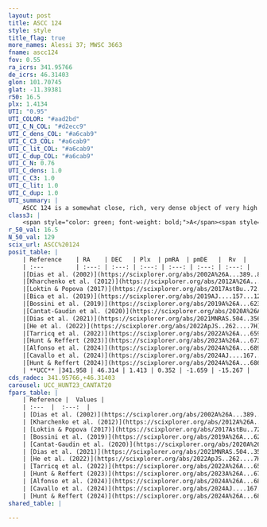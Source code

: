 ```yaml
---
layout: post
title: ASCC 124
style: style
title_flag: true
more_names: Alessi 37; MWSC 3663
fname: ascc124
fov: 0.55
ra_icrs: 341.95766
de_icrs: 46.31403
glon: 101.70745
glat: -11.39381
r50: 16.5
plx: 1.4134
UTI: "0.95"
UTI_COLOR: "#aad2bd"
UTI_C_N_COL: "#d2ecc9"
UTI_C_dens_COL: "#a6cab9"
UTI_C_C3_COL: "#a6cab9"
UTI_C_lit_COL: "#a6cab9"
UTI_C_dup_COL: "#a6cab9"
UTI_C_N: 0.76
UTI_C_dens: 1.0
UTI_C_C3: 1.0
UTI_C_lit: 1.0
UTI_C_dup: 1.0
UTI_summary: |
    ASCC 124 is a somewhat close, rich, very dense object of very high C3 quality. It is very well-studied in the literature.
class3: |
    <span style="color: green; font-weight: bold;">A</span><span style="color: green; font-weight: bold;">A</span>
r_50_val: 16.5
N_50_val: 129
scix_url: ASCC%20124
posit_table: |
    | Reference    | RA    | DEC   | Plx  | pmRA  | pmDE   |  Rv  |
    | :---         | :---: | :---: | :---: | :---: | :---: | :---: |
    |[Dias et al. (2002)](https://scixplorer.org/abs/2002A%26A...389..871D) | 342.033 | 46.252 | -- | -0.82 | -2.75 | -- |
    |[Kharchenko et al. (2012)](https://scixplorer.org/abs/2012A%26A...543A.156K) | 341.895 | 46.31 | -- | 0.14 | -0.78 | -- |
    |[Loktin & Popova (2017)](https://scixplorer.org/abs/2017AstBu..72..257L) | 342.03 | 46.252 | -- | -0.82 | -2.75 | -- |
    |[Bica et al. (2019)](https://scixplorer.org/abs/2019AJ....157...12B) | 342.025 | 46.252 | -- | -- | -- | -- |
    |[Bossini et al. (2019)](https://scixplorer.org/abs/2019A%26A...623A.108B) | 341.942 | 46.337 | -- | -- | -- | -- |
    |[Cantat-Gaudin et al. (2020)](https://scixplorer.org/abs/2020A%26A...640A...1C) | 341.961 | 46.342 | 1.384 | 0.351 | -1.569 | -- |
    |[Dias et al. (2021)](https://scixplorer.org/abs/2021MNRAS.504..356D) | 342.019 | 46.328 | 1.375 | 0.355 | -1.579 | -10.602 |
    |[He et al. (2022)](https://scixplorer.org/abs/2022ApJS..262....7H) | 341.937 | 46.308 | 1.414 | 0.354 | -1.677 | -- |
    |[Tarricq et al. (2022)](https://scixplorer.org/abs/2022A%26A...659A..59T) | 341.968 | 46.33 | 1.411 | 0.34 | -1.669 | -- |
    |[Hunt & Reffert (2023)](https://scixplorer.org/abs/2023A%26A...673A.114H) | 341.971 | 46.29 | 1.384 | 0.335 | -1.643 | -13.91 |
    |[Alfonso et al. (2024)](https://scixplorer.org/abs/2024A%26A...689A..18A) | -18.107 | 46.39 | 1.354 | 0.333 | -1.705 | -- |
    |[Cavallo et al. (2024)](https://scixplorer.org/abs/2024AJ....167...12C) | 341.898 | 46.506 | 1.381 | -- | -- | -- |
    |[Hunt & Reffert (2024)](https://scixplorer.org/abs/2024A%26A...686A..42H) | 341.971 | 46.29 | 1.384 | 0.335 | -1.643 | -13.91 |
    | **UCC** |341.958 | 46.314 | 1.413 | 0.352 | -1.659 | -15.267 | 
cds_radec: 341.95766,+46.31403
carousel: UCC_HUNT23_CANTAT20
fpars_table: |
    | Reference |  Values |
    | :---  |  :---:  |
    | [Dias et al. (2002)](https://scixplorer.org/abs/2002A%26A...389..871D) | `E(B-V)=0.15, Dist=600.0, Age=8.48` |
    | [Kharchenko et al. (2012)](https://scixplorer.org/abs/2012A%26A...543A.156K) | `e_bv=0.179, distance=700, log_age=8.195` |
    | [Loktin & Popova (2017)](https://scixplorer.org/abs/2017AstBu..72..257L) | `E(B-V)=0.15, Dmod=8.542, logt=8.48` |
    | [Bossini et al. (2019)](https://scixplorer.org/abs/2019A%26A...623A.108B) | `AV=0.5255, Dist=9.1905, logA=8.0495, Fe/H=0.0` |
    | [Cantat-Gaudin et al. (2020)](https://scixplorer.org/abs/2020A%26A...640A...1C) | `AVNN=0.47, DMNN=9.21, AgeNN=8.14` |
    | [Dias et al. (2021)](https://scixplorer.org/abs/2021MNRAS.504..356D) | `Av=0.676, Dist=706, logage=8.366, [Fe/H]=0.063` |
    | [He et al. (2022)](https://scixplorer.org/abs/2022ApJS..262....7H) | `A0=0.8, logAge=7.9` |
    | [Tarricq et al. (2022)](https://scixplorer.org/abs/2022A%26A...659A..59T) | `Dist=683, logAgeNN=8.16` |
    | [Hunt & Reffert (2023)](https://scixplorer.org/abs/2023A%26A...673A.114H) | `AV50=0.411, diffAV50=1.153, MOD50=9.205, logAge50=8.096` |
    | [Alfonso et al. (2024)](https://scixplorer.org/abs/2024A%26A...689A..18A) | `AV=0.46680, MOD=9.2117, logAge=8.25943, Z=0.06142` |
    | [Cavallo et al. (2024)](https://scixplorer.org/abs/2024AJ....167...12C) | `AV50=0.58, dMod50=9.31, logAge50=8.31, [Fe/H]50=0.34` |
    | [Hunt & Reffert (2024)](https://scixplorer.org/abs/2024A%26A...686A..42H) | `MassJ=331.235` |
shared_table: |
    
---
```

